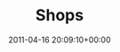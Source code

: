 ---
title:		"Shops"
type:		"photos"
mediatype:		"upload"
location:		"Dublin, Ireland"
date:		"2011-04-16 20:09:10+00:00"
album:		"city"
filename:		"dublin-street.md"
series:		"dublin"
cl_public_id:		"city/dublin-street"
cl_version:		1497000282
format:		"tiff"
bytes:		6516012
width:		2560
height:		1440
colours:
- "#1B222E"
- "#4C5D72"
- "#B0B9C8"
- "#496176"
- "#18242E"
- "#2A2931"
- "#757F90"
- "#76464C"
- "#E4E0DF"
- "#7E9ABA"
- "#7398B9"
- "#BECAD5"
- "#031722"
- "#8A4C30"
- "#87807A"
- "#020710"
- "#7C878F"
- "#DBD8DA"
- "#796C54"
- "#342F2E"
- "#262A2C"
exposure_mode:		"Manual"
program:		"Manual"
aperture:		"8.0"
focal_length:		"11.0 mm"
iso:		"200"
shutter_speed:		"1/20"
metering:		"Center-weighted average"
flash:		"No Flash"
white_balance:		"Custom"
colour_temp:		"4800"
has_crop:		"true"
orientation:		"Horizontal (normal)"
camera_model:		"NIKON D200"
lens_info:		"11-16mm f/2.8"
artist: "Matt Finucane"
x_resolution:		"300"
y_resolution:		"300"
---